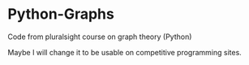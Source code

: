 # Python-Graphs
Code from pluralsight course on graph theory (Python)

Maybe I will change it to be usable on competitive programming sites.
